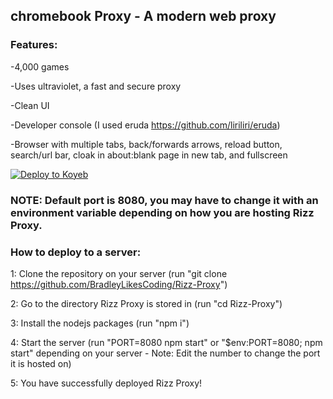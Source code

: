 <h2>chromebook Proxy - A modern web proxy</h2>

<h3>Features:</h3>

-4,000 games

-Uses ultraviolet, a fast and secure proxy

-Clean UI

-Developer console (I used eruda https://github.com/liriliri/eruda)

-Browser with multiple tabs, back/forwards arrows, reload button, search/url bar, cloak in about:blank page in new tab, and fullscreen

[![Deploy to Koyeb](https://www.koyeb.com/static/images/deploy/button.svg)](https://app.koyeb.com/deploy?name=rizzproxy&type=git&repository=BradleyLikesCoding%2FRizz-Proxy&branch=main&builder=buildpack&regions=was&env%5B%5D=&ports=8080%3Bhttp%3B%2F)

<h3>NOTE: Default port is 8080, you may have to change it with an environment variable depending on how you are hosting Rizz Proxy.</h3>
 
<h3>How to deploy to a server:</h3>

1: Clone the repository on your server (run "git clone https://github.com/BradleyLikesCoding/Rizz-Proxy")

2: Go to the directory Rizz Proxy is stored in (run "cd Rizz-Proxy")

3: Install the nodejs packages (run "npm i")

4: Start the server (run "PORT=8080 npm start" or "$env:PORT=8080; npm start" depending on your server - Note: Edit the number to change the port it is hosted on)

5: You have successfully deployed Rizz Proxy! 
